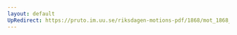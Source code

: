 ```yaml
---
layout: default
UpRedirect: https://pruto.im.uu.se/riksdagen-motions-pdf/1868/mot_1868__ak__172/mot_1868__ak__172-002.pdf
---
```

